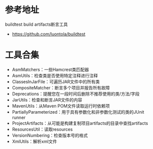 # 参考地址
buildtest build artifacts断言工具
- https://github.com/luontola/buildtest

# 工具合集
- AsmMatchers：一些Hamcrest类匹配器
- AsmUtils：检查类是否使用特定注释进行注释
- ClassesInJarFile：可遍历JAR文件中的所有类
- CompositeMatcher：断言多个项目并报告所有故障
- Deprecations：提醒您在一段时间后删除不推荐使用的类/方法/字段
- JarUtils：检查和断言JAR文件的内容
- MavenUtils：从Maven POM文件读取运行时依赖项
- PartiallyParameterized：用于具有参数化和非参数化测试的类的JUnit runner
- ProjectArtifacts：从可能是构建复制项目artifacts的目录中查找artifacts
- ResourcesUtil：读取resources
- VersionNumbering：检查版本号的格式
- XmlUtils：解析xml文件
